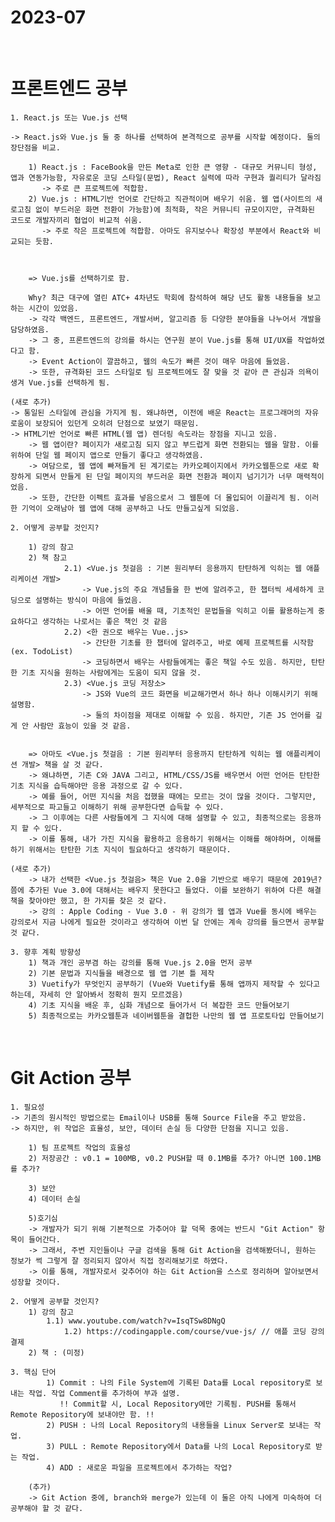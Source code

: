 # 2023-07

<br>

# 프론트엔드 공부

<div>

	1. React.js 또는 Vue.js 선택
 
	-> React.js와 Vue.js 둘 중 하나를 선택하여 본격적으로 공부를 시작할 예정이다. 둘의 장단점을 비교.
 
		1) React.js : FaceBook을 만든 Meta로 인한 큰 영향 - 대규모 커뮤니티 형성, 앱과 연동가능함, 자유로운 코딩 스타일(문법), React 실력에 따라 구현과 퀄리티가 달라짐
  		   -> 주로 큰 프로젝트에 적합함.
		2) Vue.js : HTML기반 언어로 간단하고 직관적이며 배우기 쉬움. 웹 앱(사이트의 새로고침 없이 부드러운 화면 전환이 가능함)에 최적화, 작은 커뮤니티 규모이지만, 규격화된 코드로 개발자끼리 협업이 비교적 쉬움.
  		   -> 주로 작은 프로젝트에 적합함. 아마도 유지보수나 확장성 부분에서 React와 비교되는 듯함.


	
    	=> Vue.js를 선택하기로 함.
   
   		Why? 최근 대구에 열린 ATC+ 4차년도 학회에 참석하여 해당 년도 활동 내용들을 보고하는 시간이 있었음.
    	-> 각각 백엔드, 프론트엔드, 개발서버, 알고리즘 등 다양한 분야들을 나누어서 개발을 담당하였음.
     	-> 그 중, 프론트엔드의 강의를 하시는 연구원 분이 Vue.js를 통해 UI/UX를 작업하였다고 함.
      	-> Event Action이 깔끔하고, 웹의 속도가 빠른 것이 매우 마음에 들었음. 
       	-> 또한, 규격화된 코드 스타일로 팀 프로젝트에도 잘 맞을 것 같아 큰 관심과 의욕이 생겨 Vue.js를 선택하게 됨.

 	(새로 추가)
  	-> 통일된 스타일에 관심을 가지게 됨. 왜냐하면, 이전에 배운 React는 프로그래머의 자유로움이 보장되어 있던게 오히려 단점으로 보였기 때문임.
   	-> HTML기반 언어로 빠른 HTML(웹 앱) 렌더링 속도라는 장점을 지니고 있음.
    	-> 웹 앱이란? 페이지가 새로고침 되지 않고 부드럽게 화면 전환되는 웹을 말함. 이를 위하여 단일 웹 페이지 앱으로 만들기 좋다고 생각하였음.
     	-> 여담으로, 웹 앱에 빠져들게 된 계기로는 카카오페이지에서 카카오웹툰으로 새로 확장하게 되면서 만들게 된 단일 페이지의 부드러운 화면 전환과 페이지 넘기기가 너무 매력적이었음.
      	-> 또한, 간단한 이펙트 효과를 넣음으로서 그 웹툰에 더 몰입되어 이끌리게 됨. 이러한 기억이 오래남아 웹 앱에 대해 공부하고 나도 만들고싶게 되었음.
    	
</div>

<div>
	
	2. 어떻게 공부할 것인지?
 
		1) 강의 참고
  		2) 책 참고
    			2.1) <Vue.js 첫걸음 : 기본 원리부터 응용까지 탄탄하게 익히는 웹 애플리케이션 개발>
       				-> Vue.js의 주요 개념들을 한 번에 알려주고, 한 챕터씩 세세하게 코딩으로 설명하는 방식이 마음에 들었음.
	   				-> 어떤 언어를 배울 때, 기초적인 문법들을 익히고 이를 활용하는게 중요하다고 생각하는 나로서는 좋은 책인 것 같음
       			2.2) <한 권으로 배우는 Vue..js>
	  				-> 간단한 기초를 한 챕터에 알려주고, 바로 예제 프로젝트를 시작함(ex. TodoList)
      				-> 코딩하면서 배우는 사람들에게는 좋은 책일 수도 있음. 하지만, 탄탄한 기초 지식을 원하는 사람에게는 도움이 되지 않을 것.
	  			2.3) <Vue.js 코딩 저장소>
     				-> JS와 Vue의 코드 화면을 비교해가면서 하나 하나 이해시키기 위해 설명함.
	 				-> 둘의 차이점을 제대로 이해할 수 있음. 하지만, 기존 JS 언어를 깊게 안 사람만 효능이 있을 것 같음.


     	=> 아마도 <Vue.js 첫걸음 : 기본 원리부터 응용까지 탄탄하게 익히는 웹 애플리케이션 개발> 책을 살 것 같다.
      	-> 왜냐하면, 기존 C와 JAVA 그리고, HTML/CSS/JS를 배우면서 어떤 언어든 탄탄한 기초 지식을 습득해야만 응용 과정으로 갈 수 있다.
       	-> 예를 들어, 어떤 지식을 처음 접했을 때에는 모르는 것이 많을 것이다. 그렇지만, 세부적으로 파고들고 이해하기 위해 공부한다면 습득할 수 있다.
		-> 그 이후에는 다른 사람들에게 그 지식에 대해 설명할 수 있고, 최종적으로는 응용까지 할 수 있다.
 		-> 이를 통해, 내가 가진 지식을 활용하고 응용하기 위해서는 이해를 해야하며, 이해를 하기 위해서는 탄탄한 기초 지식이 필요하다고 생각하기 때문이다.

   	(새로 추가)
    	-> 내가 선택한 <Vue.js 첫걸음> 책은 Vue 2.0을 기반으로 배우기 때문에 2019년? 쯤에 추가된 Vue 3.0에 대해서는 배우지 못한다고 들었다. 이를 보완하기 위하여 다른 해결책을 찾아야만 했고, 한 가지를 찾은 것 같다.
     	-> 강의 : Apple Coding - Vue 3.0 - 위 강의가 웹 앱과 Vue를 동시에 배우는 강의로서 지금 나에게 필요한 것이라고 생각하여 이번 달 안에는 계속 강의를 들으면서 공부할 것 같다.
</div>

<div>

 	3. 향후 계획 방향성
  		1) 책과 개인 공부겸 하는 강의를 통해 Vue.js 2.0을 먼저 공부
    	2) 기본 문법과 지식들을 배경으로 웹 앱 기본 틀 제작
      	3) Vuetify가 무엇인지 공부하기 (Vue와 Vuetify를 통해 앱까지 제작할 수 있다고 하는데, 자세히 안 알아봐서 정확히 뭔지 모르겠음)
		4) 기초 지식을 배운 후, 심화 개념으로 들어가서 더 복잡한 코드 만들어보기
  		5) 최종적으로는 카카오웹툰과 네이버웹툰을 결헙한 나만의 웹 앱 프로토타입 만들어보기
</div>


<br>	

# Git Action 공부
<div>
	
	1. 필요성
	-> 기존의 원시적인 방법으로는 Email이나 USB를 통해 Source File을 주고 받았음.
	-> 하지만, 위 작업은 효율성, 보안, 데이터 손실 등 다양한 단점을 지니고 있음.
		
		1) 팀 프로젝트 작업의 효율성
		2) 저장공간 : v0.1 = 100MB, v0.2 PUSH할 때 0.1MB를 추가? 아니면 100.1MB를 추가?
  
		3) 보안
		4) 데이터 손실
  
  	 	5)호기심
     	-> 개발자가 되기 위해 기본적으로 가추어야 할 덕목 중에는 반드시 "Git Action" 항목이 들어간다.
     	-> 그래서, 주변 지인들이나 구글 검색을 통해 Git Action을 검색해봤더니, 원하는 정보가 썩 그렇게 잘 정리되지 않아서 직접 정리해보기로 하였다.
     	-> 이를 통해, 개발자로서 갖추어야 하는 Git Action을 스스로 정리하며 알아보면서 성장할 것이다.
</div>

<div>
	
	2. 어떻게 공부할 것인지?
 		1) 강의 참고
   			1.1) www.youtube.com/watch?v=IsqTSw8DNgQ
      			1.2) https://codingapple.com/course/vue-js/ // 애플 코딩 강의 결제
   		2) 책 : (미정)
</div>


<div>
 
	3. 핵심 단어
			1) Commit : 나의 File System에 기록된 Data를 Local repository로 보내는 작업. 작업 Comment를 추가하여 부과 설명.
   			   !! Commit할 시, Local Repository에만 기록됨. PUSH를 통해서 Remote Repository에 보내야만 함. !!
			2) PUSH : 나의 Local Repository의 내용들을 Linux Server로 보내는 작업.
			3) PULL : Remote Repository에서 Data를 나의 Local Repository로 받는 작업.
   			4) ADD : 새로운 파일을 프로젝트에서 추가하는 작업?

      	(추가)
       	-> Git Action 중에, branch와 merge가 있는데 이 둘은 아직 나에게 미숙하여 더 공부해야 할 것 같다.
	
</div>
